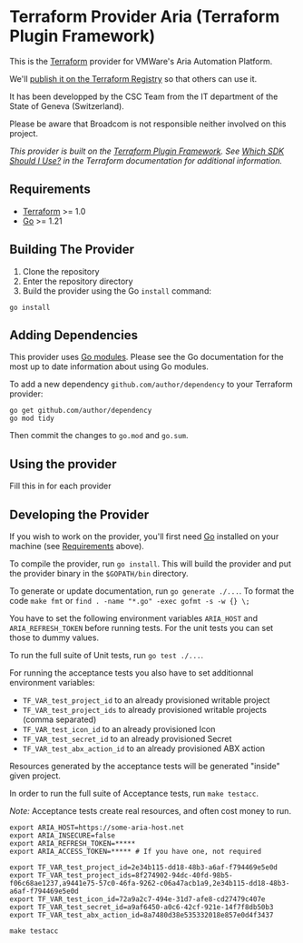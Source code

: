 # Terraform Provider Aria (Terraform Plugin Framework)

This is the [Terraform](https://www.terraform.io) provider for VMWare's Aria Automation Platform.

We'll [publish it on the Terraform Registry](https://developer.hashicorp.com/terraform/registry/providers/publishing) so that others can use it.

It has been developped by the CSC Team from the IT department of the State of Geneva (Switzerland).

Please be aware that Broadcom is not responsible neither involved on this project.

_This provider is built on the [Terraform Plugin Framework](https://github.com/hashicorp/terraform-plugin-framework). See [Which SDK Should I Use?](https://developer.hashicorp.com/terraform/plugin/framework-benefits) in the Terraform documentation for additional information._

## Requirements

- [Terraform](https://developer.hashicorp.com/terraform/downloads) >= 1.0
- [Go](https://golang.org/doc/install) >= 1.21

## Building The Provider

1. Clone the repository
1. Enter the repository directory
1. Build the provider using the Go `install` command:

```shell
go install
```

## Adding Dependencies

This provider uses [Go modules](https://github.com/golang/go/wiki/Modules).
Please see the Go documentation for the most up to date information about using Go modules.

To add a new dependency `github.com/author/dependency` to your Terraform provider:

```shell
go get github.com/author/dependency
go mod tidy
```

Then commit the changes to `go.mod` and `go.sum`.

## Using the provider

Fill this in for each provider

## Developing the Provider

If you wish to work on the provider, you'll first need [Go](http://www.golang.org) installed on your machine (see [Requirements](#requirements) above).

To compile the provider, run `go install`. This will build the provider and put the provider binary in the `$GOPATH/bin` directory.

To generate or update documentation, run `go generate ./...`.
To format the code `make fmt` or `find . -name "*.go" -exec gofmt -s -w {} \;`

You have to set the following environment variables `ARIA_HOST` and `ARIA_REFRESH_TOKEN` before running tests. For the unit tests you can set those to dummy values.

To run the full suite of Unit tests, run `go test ./...`.

For running the acceptance tests you also have to set additionnal environment variables:

* `TF_VAR_test_project_id` to an already provisioned writable project
* `TF_VAR_test_project_ids` to already provisioned writable projects (comma separated)
* `TF_VAR_test_icon_id` to an already provisioned Icon
* `TF_VAR_test_secret_id` to an already provisioned Secret
* `TF_VAR_test_abx_action_id` to an already provisioned ABX action

Resources generated by the acceptance tests will be generated "inside" given project.

In order to run the full suite of Acceptance tests, run `make testacc`.

*Note:* Acceptance tests create real resources, and often cost money to run.

```shell
export ARIA_HOST=https://some-aria-host.net
export ARIA_INSECURE=false
export ARIA_REFRESH_TOKEN=*****
export ARIA_ACCESS_TOKEN=***** # If you have one, not required

export TF_VAR_test_project_id=2e34b115-dd18-48b3-a6af-f794469e5e0d
export TF_VAR_test_project_ids=8f274902-94dc-40fd-98b5-f06c68ae1237,a9441e75-57c0-46fa-9262-c06a47acb1a9,2e34b115-dd18-48b3-a6af-f794469e5e0d
export TF_VAR_test_icon_id=72a9a2c7-494e-31d7-afe8-cd27479c407e
export TF_VAR_test_secret_id=a9af6450-a0c6-42cf-921e-14f7f8db50b3
export TF_VAR_test_abx_action_id=8a7480d38e535332018e857e0d4f3437

make testacc
```
